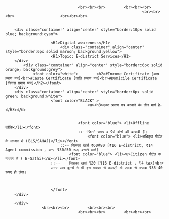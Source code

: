 <!DOCTYPE html>
<html>
<head>
				<title>SN Database</title>
</head>
<body><br><br><br>		<br><br><br>
				
							
									<br><br><br>		<br><br><br>	
																<br><br><br>					<br><br><br>	
								
			
		<div class="container" align="center" style="border:10px solid blue; background:cyan">

						<H1>Digital awareness</H1>
							<div class="container" align="center" style="border:6px solid maroon; background:yellow">
						<H1>Topic: E-district Services</H1>
		</div>
			<div class="container" align="center" style="border:6px solid orange; background:grey">
				<font color="white">		<h2>#Income Certificate [आय प्रमाण पत्र]<br>#Caste Certificate [जाति प्रमाण पत्र]<br>#Domicile Certificate [निवास प्रमाण पत्र]</h2></font>
		</div>
		<div class="container" align="center" style="border:6px solid green; background:white">
						<font color="BLACK" >
										<u><h3>उक्त प्रमाण पत्र बनवाने के तीन मार्ग है-</h3></u>
												
					
									<font color="blue">	<li>Offline तरीके</li></font>
									::--जिसमे समय व पैसे दोनों की बरबादी हैं।
										<font color="blue">	<li>अधिकृत पोर्टल के माध्यम से (BLS/SAHAJ)</li></font>
							::-- जिसका ख़र्च ₹60से80 [₹16 E-district, ₹14 Agent commission , अन्य ₹30से50 रूपए बनाने वाले]
								<font color="blue">	<li><u>Citizen पोर्टल क माध्यम से ( E-Sathi)</u></li></font>
						::--	जिसका खर्च ₹20 [₹16 E-district , ₹4 tax]<br>
						अगर आप दूसरों से भी इस माध्यम से कराएंगे तो ज्यादा से ज्यादा ₹35-40 रूपए ही लेगा।
					
					
						
						</font>
		</div>
	
		</div>
					<br><br><br>		<br><br><br>	
									<br><br><br>		<br><br><br>	
										

</body>
</html>
